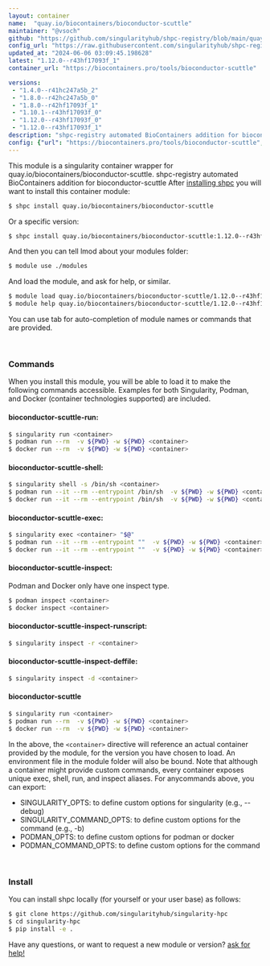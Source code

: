 ```yaml
---
layout: container
name:  "quay.io/biocontainers/bioconductor-scuttle"
maintainer: "@vsoch"
github: "https://github.com/singularityhub/shpc-registry/blob/main/quay.io/biocontainers/bioconductor-scuttle/container.yaml"
config_url: "https://raw.githubusercontent.com/singularityhub/shpc-registry/main/quay.io/biocontainers/bioconductor-scuttle/container.yaml"
updated_at: "2024-06-06 03:09:45.198628"
latest: "1.12.0--r43hf17093f_1"
container_url: "https://biocontainers.pro/tools/bioconductor-scuttle"

versions:
 - "1.4.0--r41hc247a5b_2"
 - "1.8.0--r42hc247a5b_0"
 - "1.8.0--r42hf17093f_1"
 - "1.10.1--r43hf17093f_0"
 - "1.12.0--r43hf17093f_0"
 - "1.12.0--r43hf17093f_1"
description: "shpc-registry automated BioContainers addition for bioconductor-scuttle"
config: {"url": "https://biocontainers.pro/tools/bioconductor-scuttle", "maintainer": "@vsoch", "description": "shpc-registry automated BioContainers addition for bioconductor-scuttle", "latest": {"1.12.0--r43hf17093f_1": "sha256:3ea0b6f1071394d65efe33d77a84330d01c16affe6b1358cbf4612dc3f5fbc96"}, "tags": {"1.4.0--r41hc247a5b_2": "sha256:ea539dbb54472123fddc2403600b90a210e75922f97b467e4816b0fc8b830a8e", "1.8.0--r42hc247a5b_0": "sha256:bf089e4a3db722bfa369f9c36d4dd61191c1a0548e4b0e34a7b709738a11cd6f", "1.8.0--r42hf17093f_1": "sha256:9c326597115d7610f25acff1ffb3e8d2c96808fea62c17537a8cbbf6ca909bd3", "1.10.1--r43hf17093f_0": "sha256:4548ad99bc9ecb620f9a7fd145e237f76d1ac0df7bce9416bfe7709efcead34d", "1.12.0--r43hf17093f_0": "sha256:aa4882db1603753a95595f678b7e3fda6cc644252f2f1493128447b47431648a", "1.12.0--r43hf17093f_1": "sha256:3ea0b6f1071394d65efe33d77a84330d01c16affe6b1358cbf4612dc3f5fbc96"}, "docker": "quay.io/biocontainers/bioconductor-scuttle"}
---
```


This module is a singularity container wrapper for quay.io/biocontainers/bioconductor-scuttle.
shpc-registry automated BioContainers addition for bioconductor-scuttle
After [installing shpc](#install) you will want to install this container module:


```bash
$ shpc install quay.io/biocontainers/bioconductor-scuttle
```

Or a specific version:

```bash
$ shpc install quay.io/biocontainers/bioconductor-scuttle:1.12.0--r43hf17093f_1
```

And then you can tell lmod about your modules folder:

```bash
$ module use ./modules
```

And load the module, and ask for help, or similar.

```bash
$ module load quay.io/biocontainers/bioconductor-scuttle/1.12.0--r43hf17093f_1
$ module help quay.io/biocontainers/bioconductor-scuttle/1.12.0--r43hf17093f_1
```

You can use tab for auto-completion of module names or commands that are provided.

<br>

### Commands

When you install this module, you will be able to load it to make the following commands accessible.
Examples for both Singularity, Podman, and Docker (container technologies supported) are included.

#### bioconductor-scuttle-run:

```bash
$ singularity run <container>
$ podman run --rm  -v ${PWD} -w ${PWD} <container>
$ docker run --rm  -v ${PWD} -w ${PWD} <container>
```

#### bioconductor-scuttle-shell:

```bash
$ singularity shell -s /bin/sh <container>
$ podman run --it --rm --entrypoint /bin/sh  -v ${PWD} -w ${PWD} <container>
$ docker run --it --rm --entrypoint /bin/sh  -v ${PWD} -w ${PWD} <container>
```

#### bioconductor-scuttle-exec:

```bash
$ singularity exec <container> "$@"
$ podman run --it --rm --entrypoint ""  -v ${PWD} -w ${PWD} <container> "$@"
$ docker run --it --rm --entrypoint ""  -v ${PWD} -w ${PWD} <container> "$@"
```

#### bioconductor-scuttle-inspect:

Podman and Docker only have one inspect type.

```bash
$ podman inspect <container>
$ docker inspect <container>
```

#### bioconductor-scuttle-inspect-runscript:

```bash
$ singularity inspect -r <container>
```

#### bioconductor-scuttle-inspect-deffile:

```bash
$ singularity inspect -d <container>
```



#### bioconductor-scuttle

```bash
$ singularity run <container>
$ podman run --rm  -v ${PWD} -w ${PWD} <container>
$ docker run --rm  -v ${PWD} -w ${PWD} <container>
```


In the above, the `<container>` directive will reference an actual container provided
by the module, for the version you have chosen to load. An environment file in the
module folder will also be bound. Note that although a container
might provide custom commands, every container exposes unique exec, shell, run, and
inspect aliases. For anycommands above, you can export:

 - SINGULARITY_OPTS: to define custom options for singularity (e.g., --debug)
 - SINGULARITY_COMMAND_OPTS: to define custom options for the command (e.g., -b)
 - PODMAN_OPTS: to define custom options for podman or docker
 - PODMAN_COMMAND_OPTS: to define custom options for the command

<br>

### Install

You can install shpc locally (for yourself or your user base) as follows:

```bash
$ git clone https://github.com/singularityhub/singularity-hpc
$ cd singularity-hpc
$ pip install -e .
```

Have any questions, or want to request a new module or version? [ask for help!](https://github.com/singularityhub/singularity-hpc/issues)